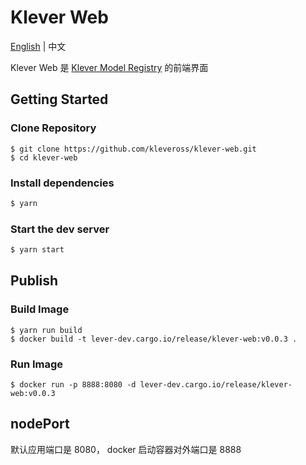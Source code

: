 # Klever Web

[English](./README.md) | 中文

Klever Web 是 [Klever Model Registry](https://github.com/kleveross/klever-model-registry) 的前端界面

## Getting Started

### Clone Repository

```
$ git clone https://github.com/kleveross/klever-web.git
$ cd klever-web
```

### Install dependencies

```bash
$ yarn
```

### Start the dev server

```bash
$ yarn start
```

## Publish

### Build Image

```
$ yarn run build
$ docker build -t lever-dev.cargo.io/release/klever-web:v0.0.3 .
```

### Run Image

```
$ docker run -p 8888:8080 -d lever-dev.cargo.io/release/klever-web:v0.0.3
```

## nodePort

默认应用端口是 8080， docker 启动容器对外端口是 8888

